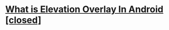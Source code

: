 # [What is Elevation Overlay In Android [closed]](https://stackoverflow.com/questions/62231695/what-is-elevation-overlay-in-android)
